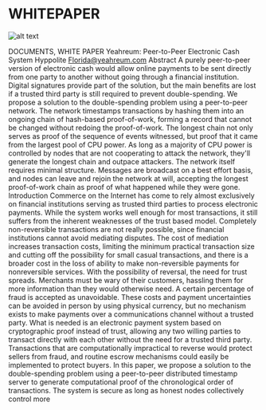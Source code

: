 # WHITEPAPER

![alt text](http://url/to/yeahre.png)



DOCUMENTS, WHITE PAPER
Yeahreum:
Peer-to-Peer Electronic Cash System
Hyppolite
Florida@yeahreum.com
Abstract
A purely peer-to-peer version of electronic cash would allow online payments to be sent directly from one
party to another without going through a financial institution. Digital signatures provide part of the solution,
but the main benefits are lost if a trusted third party is still required to prevent double-spending. We propose a
solution to the double-spending problem using a peer-to-peer network. The network timestamps transactions
by hashing them into an ongoing chain of hash-based proof-of-work, forming a record that cannot be changed
without redoing the proof-of-work. The longest chain not only serves as proof of the sequence of events
witnessed, but proof that it came from the largest pool of CPU power. As long as a majority of CPU power is
controlled by nodes that are not cooperating to attack the network, they'll generate the longest chain and
outpace attackers. The network itself requires minimal structure. Messages are broadcast on a best effort basis,
and nodes can leave and rejoin the network at will, accepting the longest proof-of-work chain as proof of what
happened while they were gone.
Introduction
Commerce on the Internet has come to rely almost exclusively on financial institutions serving as trusted third
parties to process electronic payments. While the system works well enough for most transactions, it still
suffers from the inherent weaknesses of the trust based model. Completely non-reversible transactions are not
really possible, since financial institutions cannot avoid mediating disputes. The cost of mediation increases
transaction costs, limiting the minimum practical transaction size and cutting off the possibility for small
casual transactions, and there is a broader cost in the loss of ability to make non-reversible payments for nonreversible services. With the possibility of reversal, the need for trust spreads. Merchants must be wary of their
customers, hassling them for more information than they would otherwise need. A certain percentage of fraud
is accepted as unavoidable. These costs and payment uncertainties can be avoided in person by using physical
currency, but no mechanism exists to make payments over a communications channel without a trusted party.
What is needed is an electronic payment system based on cryptographic proof instead of trust, allowing any
two willing parties to transact directly with each other without the need for a trusted third party. Transactions
that are computationally impractical to reverse would protect sellers from fraud, and routine escrow
mechanisms could easily be implemented to protect buyers. In this paper, we propose a solution to the
double-spending problem using a peer-to-peer distributed timestamp server to generate computational proof of
the chronological order of transactions. The system is secure as long as honest nodes collectively control more
